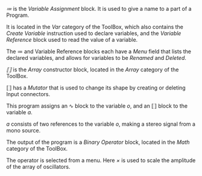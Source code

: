 _≔_ is the _Variable Assignment_ block.
It is used to give a name to a part of a Program.

It is located in the _Var_ category of the ToolBox, which also contains the _Create Variable_ instruction used to declare variables, and the _Variable Reference_ block used to read the value of a variable.

The ≔ and Variable Reference blocks each have a _Menu_ field that lists the declared variables,
and allows for variables to be _Renamed_ and _Deleted_.

_⟦⟧_ is the _Array_ constructor block, located in the _Array_ category of the ToolBox.

⟦⟧ has a _Mutator_ that is used to change its shape by creating or deleting Input connectors.

This program assigns an ∿ block to the variable _o_, and an ⟦⟧ block to the variable _a_.

_a_ consists of two references to the variable _o_, making a stereo signal from a mono source.

The output of the program is a _Binary Operator_ block, located in the _Math_ category of the ToolBox.

The operator is selected from a menu.  Here _×_ is used to scale the amplitude of the array of oscillators.
